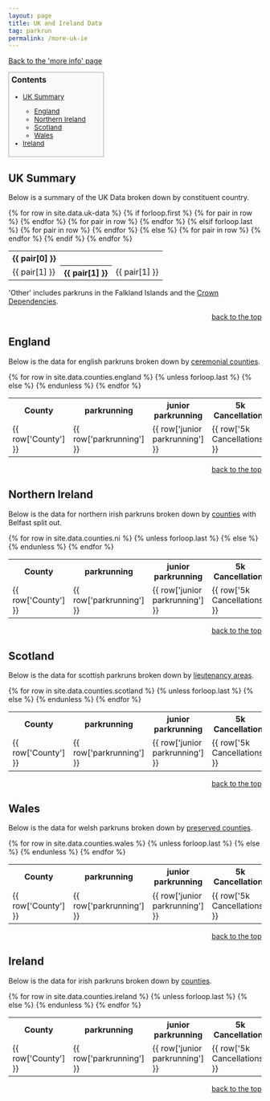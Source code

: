 ```yaml
---
layout: page
title: UK and Ireland Data
tag: parkrun
permalink: /more-uk-ie
---
```


<style>
    #contents {
        width: max-content;
        border: 1px solid #a2a9b1;
        background-color: #f8f9fa;
        padding: 5px;
        font-size: 95%;
    }
    #contents h3 {
        margin-top: 0;
    }
    #contents li {
        padding-right: 30px
    }
</style>

[Back to the 'more info' page](/more)

<div id='contents' role='navigation'>
<h3>Contents</h3>
    <ul>
        <li><a href="#uk summary">UK Summary</a></li>
        <ul>
            <li><a href="#england">England</a></li>
            <li><a href="#ni">Northern Ireland</a></li>
            <li><a href="#scotland">Scotland</a></li>
            <li><a href="#wales">Wales</a></li>
        </ul>
        <li><a href="#ireland">Ireland</a></li>
    </ul>
</div>
<div id='uk summary'>
<h2 class="split">UK Summary</h2>
<p>Below is a summary of the UK Data broken down by constituent country.</p>
<div class="hscrollable">
    <table style="width: 100%;">
        {% for row in site.data.uk-data %}
            <tr>
                {% if forloop.first %}
                    {% for pair in row %}
                        <th>{{ pair[0] }}</th>
                    {% endfor %}
                    </tr>
                    <tr>
                    {% for pair in row %}
                        <td>{{ pair[1] }}</td>
                    {% endfor %}
                {% elsif forloop.last %}
                    {% for pair in row %}
                        <th>{{ pair[1] }}</th>
                    {% endfor %}
                {% else %}
                    {% for pair in row %}
                        <td>{{ pair[1] }}</td>
                    {% endfor %}
                {% endif %}
            </tr>
        {% endfor %}
    </table>
</div>
<p>'Other' includes parkruns in the Falkland Islands and the <a href="https://en.wikipedia.org/wiki/Crown_Dependencies">Crown Dependencies</a>.</p>
<p style="text-align:end"><a href="#contents">back to the top</a></p>
</div>
<div id='england'>
<h2 class="split">England</h2>
<p>Below is the data for english parkruns broken down by <a href="https://en.wikipedia.org/wiki/Ceremonial_counties_of_England">ceremonial counties</a>.</p>
<div class="hscrollable">
    <table style="width: 100%;">
        <tr>
            <th>County</th>
            <th>parkrunning</th>
            <th>junior parkrunning</th>
            <th>5k Cancellations</th>
            <th>junior Cancellations</th>
            <th>Total</th>
        </tr>
        {% for row in site.data.counties.england %}
            <tr>
                {% unless forloop.last %}
                    <td>{{ row['County'] }}</td>
                    <td>{{ row['parkrunning'] }}</td>
                    <td>{{ row['junior parkrunning'] }}</td>
                    <td>{{ row['5k Cancellations'] }}</td>
                    <td>{{ row['junior Cancellations'] }}</td>
                    <td>{{ row['Total'] }}</td>
                <!--</tr>
                <tr>
                    <td></td>
                    <td>{% assign var = row['5k Events Running'] | split: "|" | sort %}{% for i in var %}{{ i }}{% unless forloop.last %}<br/>{% endunless %}{% endfor %}</td>
                    <td>{% assign var = row['junior Events Running'] | split: "|" | sort %}{% for i in var %}{{ i }}{% unless forloop.last %}<br/>{% endunless %}{% endfor %}</td>
                    <td>{% assign var = row['5k Events Cancelled'] | split: "|" | sort %}{% for i in var %}{{ i }}{% unless forloop.last %}<br/>{% endunless %}{% endfor %}</td>
                    <td>{% assign var = row['junior Events Cancelled'] | split: "|" | sort %}{% for i in var %}{{ i }}{% unless forloop.last %}<br/>{% endunless %}{% endfor %}</td>
                    <td></td>-->
                {% else %}
                    <th>{{ row['County'] }}</th>
                    <th>{{ row['parkrunning'] }}</th>
                    <th>{{ row['junior parkrunning'] }}</th>
                    <th>{{ row['5k Cancellations'] }}</th>
                    <th>{{ row['junior Cancellations'] }}</th>
                    <th>{{ row['Total'] }}</th>
                {% endunless %}
            </tr>
        {% endfor %}
    </table>
</div>
<p style="text-align:end"><a href="#contents">back to the top</a></p>
</div>
<div id='ni'>
<h2 class="split">Northern Ireland</h2>
<p>Below is the data for northern irish parkruns broken down by <a href="https://en.wikipedia.org/wiki/Counties_of_Northern_Ireland">counties</a> with Belfast split out.</p>
<div class="hscrollable">
    <table style="width: 100%;">
        <tr>
            <th>County</th>
            <th>parkrunning</th>
            <th>junior parkrunning</th>
            <th>5k Cancellations</th>
            <th>junior Cancellations</th>
            <th>Total</th>
        </tr>
        {% for row in site.data.counties.ni %}
            <tr>
                {% unless forloop.last %}
                    <td>{{ row['County'] }}</td>
                    <td>{{ row['parkrunning'] }}</td>
                    <td>{{ row['junior parkrunning'] }}</td>
                    <td>{{ row['5k Cancellations'] }}</td>
                    <td>{{ row['junior Cancellations'] }}</td>
                    <td>{{ row['Total'] }}</td>
                <!--</tr>
                <tr>
                    <td></td>
                    <td>{% assign var = row['5k Events Running'] | split: "|" | sort %}{% for i in var %}{{ i }}{% unless forloop.last %}<br/>{% endunless %}{% endfor %}</td>
                    <td>{% assign var = row['junior Events Running'] | split: "|" | sort %}{% for i in var %}{{ i }}{% unless forloop.last %}<br/>{% endunless %}{% endfor %}</td>
                    <td>{% assign var = row['5k Events Cancelled'] | split: "|" | sort %}{% for i in var %}{{ i }}{% unless forloop.last %}<br/>{% endunless %}{% endfor %}</td>
                    <td>{% assign var = row['junior Events Cancelled'] | split: "|" | sort %}{% for i in var %}{{ i }}{% unless forloop.last %}<br/>{% endunless %}{% endfor %}</td>
                    <td></td>-->
                {% else %}
                    <th>{{ row['County'] }}</th>
                    <th>{{ row['parkrunning'] }}</th>
                    <th>{{ row['junior parkrunning'] }}</th>
                    <th>{{ row['5k Cancellations'] }}</th>
                    <th>{{ row['junior Cancellations'] }}</th>
                    <th>{{ row['Total'] }}</th>
                {% endunless %}
            </tr>
        {% endfor %}
    </table>
</div>
<p style="text-align:end"><a href="#contents">back to the top</a></p>
</div>
<div id='scotland'>
<h2 class="split">Scotland</h2>
<p>Below is the data for scottish parkruns broken down by <a href="https://en.wikipedia.org/wiki/Lieutenancy_areas_of_Scotland">lieutenancy areas</a>.</p>
<div class="hscrollable">
    <table style="width: 100%;">
        <tr>
            <th>County</th>
            <th>parkrunning</th>
            <th>junior parkrunning</th>
            <th>5k Cancellations</th>
            <th>junior Cancellations</th>
            <th>Total</th>
        </tr>
        {% for row in site.data.counties.scotland %}
            <tr>
                {% unless forloop.last %}
                    <td>{{ row['County'] }}</td>
                    <td>{{ row['parkrunning'] }}</td>
                    <td>{{ row['junior parkrunning'] }}</td>
                    <td>{{ row['5k Cancellations'] }}</td>
                    <td>{{ row['junior Cancellations'] }}</td>
                    <td>{{ row['Total'] }}</td>
                <!--</tr>
                <tr>
                    <td></td>
                    <td>{% assign var = row['5k Events Running'] | split: "|" | sort %}{% for i in var %}{{ i }}{% unless forloop.last %}<br/>{% endunless %}{% endfor %}</td>
                    <td>{% assign var = row['junior Events Running'] | split: "|" | sort %}{% for i in var %}{{ i }}{% unless forloop.last %}<br/>{% endunless %}{% endfor %}</td>
                    <td>{% assign var = row['5k Events Cancelled'] | split: "|" | sort %}{% for i in var %}{{ i }}{% unless forloop.last %}<br/>{% endunless %}{% endfor %}</td>
                    <td>{% assign var = row['junior Events Cancelled'] | split: "|" | sort %}{% for i in var %}{{ i }}{% unless forloop.last %}<br/>{% endunless %}{% endfor %}</td>
                    <td></td>-->
                {% else %}
                    <th>{{ row['County'] }}</th>
                    <th>{{ row['parkrunning'] }}</th>
                    <th>{{ row['junior parkrunning'] }}</th>
                    <th>{{ row['5k Cancellations'] }}</th>
                    <th>{{ row['junior Cancellations'] }}</th>
                    <th>{{ row['Total'] }}</th>
                {% endunless %}
            </tr>
        {% endfor %}
    </table>
</div>
<p style="text-align:end"><a href="#contents">back to the top</a></p>
</div>
<div id='wales'>
<h2 class="split">Wales</h2>
<p>Below is the data for welsh parkruns broken down by <a href="https://en.wikipedia.org/wiki/Preserved_counties_of_Wales">preserved counties</a>.</p>
<div class="hscrollable">
    <table style="width: 100%;">
        <tr>
            <th>County</th>
            <th>parkrunning</th>
            <th>junior parkrunning</th>
            <th>5k Cancellations</th>
            <th>junior Cancellations</th>
            <th>Total</th>
        </tr>
        {% for row in site.data.counties.wales %}
            <tr>
                {% unless forloop.last %}
                    <td>{{ row['County'] }}</td>
                    <td>{{ row['parkrunning'] }}</td>
                    <td>{{ row['junior parkrunning'] }}</td>
                    <td>{{ row['5k Cancellations'] }}</td>
                    <td>{{ row['junior Cancellations'] }}</td>
                    <td>{{ row['Total'] }}</td>
                <!--</tr>
                <tr>
                    <td></td>
                    <td>{% assign var = row['5k Events Running'] | split: "|" | sort %}{% for i in var %}{{ i }}{% unless forloop.last %}<br/>{% endunless %}{% endfor %}</td>
                    <td>{% assign var = row['junior Events Running'] | split: "|" | sort %}{% for i in var %}{{ i }}{% unless forloop.last %}<br/>{% endunless %}{% endfor %}</td>
                    <td>{% assign var = row['5k Events Cancelled'] | split: "|" | sort %}{% for i in var %}{{ i }}{% unless forloop.last %}<br/>{% endunless %}{% endfor %}</td>
                    <td>{% assign var = row['junior Events Cancelled'] | split: "|" | sort %}{% for i in var %}{{ i }}{% unless forloop.last %}<br/>{% endunless %}{% endfor %}</td>
                    <td></td>-->
                {% else %}
                    <th>{{ row['County'] }}</th>
                    <th>{{ row['parkrunning'] }}</th>
                    <th>{{ row['junior parkrunning'] }}</th>
                    <th>{{ row['5k Cancellations'] }}</th>
                    <th>{{ row['junior Cancellations'] }}</th>
                    <th>{{ row['Total'] }}</th>
                {% endunless %}
            </tr>
        {% endfor %}
    </table>
</div>
<p style="text-align:end"><a href="#contents">back to the top</a></p>
</div>
<div id='ireland'>
<h2 class="split">Ireland</h2>
<p>Below is the data for irish parkruns broken down by <a href="https://en.wikipedia.org/wiki/Counties_of_Ireland">counties</a>.</p>
<div class="hscrollable">
    <table style="width: 100%;">
        <tr>
            <th>County</th>
            <th>parkrunning</th>
            <th>junior parkrunning</th>
            <th>5k Cancellations</th>
            <th>junior Cancellations</th>
            <th>Total</th>
        </tr>
        {% for row in site.data.counties.ireland %}
            <tr>
                {% unless forloop.last %}
                    <td>{{ row['County'] }}</td>
                    <td>{{ row['parkrunning'] }}</td>
                    <td>{{ row['junior parkrunning'] }}</td>
                    <td>{{ row['5k Cancellations'] }}</td>
                    <td>{{ row['junior Cancellations'] }}</td>
                    <td>{{ row['Total'] }}</td>
                <!--</tr>
                <tr>
                    <td></td>
                    <td>{% assign var = row['5k Events Running'] | split: "|" | sort %}{% for i in var %}{{ i }}{% unless forloop.last %}<br/>{% endunless %}{% endfor %}</td>
                    <td>{% assign var = row['junior Events Running'] | split: "|" | sort %}{% for i in var %}{{ i }}{% unless forloop.last %}<br/>{% endunless %}{% endfor %}</td>
                    <td>{% assign var = row['5k Events Cancelled'] | split: "|" | sort %}{% for i in var %}{{ i }}{% unless forloop.last %}<br/>{% endunless %}{% endfor %}</td>
                    <td>{% assign var = row['junior Events Cancelled'] | split: "|" | sort %}{% for i in var %}{{ i }}{% unless forloop.last %}<br/>{% endunless %}{% endfor %}</td>
                    <td></td>-->
                {% else %}
                    <th>{{ row['County'] }}</th>
                    <th>{{ row['parkrunning'] }}</th>
                    <th>{{ row['junior parkrunning'] }}</th>
                    <th>{{ row['5k Cancellations'] }}</th>
                    <th>{{ row['junior Cancellations'] }}</th>
                    <th>{{ row['Total'] }}</th>
                {% endunless %}
            </tr>
        {% endfor %}
    </table>
</div>
<p style="text-align:end"><a href="#contents">back to the top</a></p>
</div>

